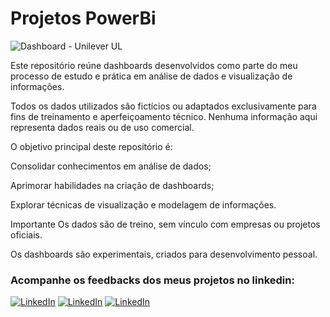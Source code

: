 # Projetos PowerBi

![Dashboard - Unilever UL](https://media.licdn.com/dms/image/v2/D4D22AQHDQO_f0KXR5w/feedshare-shrink_800/feedshare-shrink_800/0/1730225909271?e=1749081600&v=beta&t=AouWcTyNZpwJkgDvTgJTk8Zy-t_H5bmf6hS3R1F5REU)

Este repositório reúne dashboards desenvolvidos como parte do meu processo de estudo e prática em análise de dados e visualização de informações.

Todos os dados utilizados são fictícios ou adaptados exclusivamente para fins de treinamento e aperfeiçoamento técnico. Nenhuma informação aqui representa dados reais ou de uso comercial.

O objetivo principal deste repositório é:

Consolidar conhecimentos em análise de dados;

Aprimorar habilidades na criação de dashboards;

Explorar técnicas de visualização e modelagem de informações.

Importante
Os dados são de treino, sem vínculo com empresas ou projetos oficiais.

Os dashboards são experimentais, criados para desenvolvimento pessoal.

### Acompanhe os feedbacks dos meus projetos no linkedin:

[![LinkedIn](https://img.shields.io/badge/LinkedIn-0077B5?style=for-the-badge&logo=linkedin&logoColor=white)](https://www.linkedin.com/posts/gustavo-mendes-117767250_gostaria-de-compartilhar-o-dashboard-que-activity-7254504282756972545-VAZp?utm_source=share&utm_medium=member_desktop&rcm=ACoAAD4MaeMB1MovHnNZjlcKuPB4IugALRD-7JA)
[![LinkedIn](https://img.shields.io/badge/LinkedIn-0077B5?style=for-the-badge&logo=linkedin&logoColor=white)](https://www.linkedin.com/posts/gustavo-mendes-117767250_j%C3%A1-viu-um-dashboard-com-visualizador-3d-activity-7272621311959457793-5C4P?utm_source=share&utm_medium=member_desktop&rcm=ACoAAD4MaeMB1MovHnNZjlcKuPB4IugALRD-7JA)
[![LinkedIn](https://img.shields.io/badge/LinkedIn-0077B5?style=for-the-badge&logo=linkedin&logoColor=white)](https://www.linkedin.com/posts/gustavo-mendes-117767250_mais-um-dashboard-que-montei-seguindo-o-curso-activity-7257093458648068096-ByFs?utm_source=share&utm_medium=member_desktop&rcm=ACoAAD4MaeMB1MovHnNZjlcKuPB4IugALRD-7JA)
